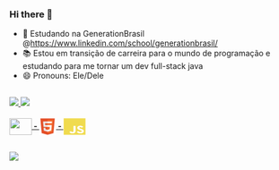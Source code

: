 ### Hi there 👋

- 🌱 Estudando na GenerationBrasil @https://www.linkedin.com/school/generationbrasil/
- 📚 Estou em transição de carreira para o mundo de programação e estudando para me tornar um dev full-stack java
- 😄 Pronouns: Ele/Dele
##
  <div align="left">
    <a href="https://github.com/lusferr">
    <img height="150em" src="https://github-readme-stats.vercel.app/api?username=lusferr&show_icons=true&theme=tokyonight&include_all_commits=true&count_private=true"/>
    <img height="150em" src="https://github-readme-stats.vercel.app/api/top-langs/?username=lusferr&layout=compact&langs_count=7&theme=tokyonight"/>
  </div>
   
  <h4 align="left">  
   <img align="center" height="30" width="40" src="https://cdn.jsdelivr.net/gh/devicons/devicon/icons/java/java-original.svg"> - 
   <img align="center" height="30" src="https://raw.githubusercontent.com/devicons/devicon/master/icons/html5/html5-original.svg"> - 
   <img align="center" height="30" width="40" src="https://raw.githubusercontent.com/devicons/devicon/master/icons/javascript/javascript-plain.svg">
  <h4/>  
    
## 
    
   <div align="left">
     <a href="https://www.linkedin.com/in/luis-fernando-1a24a2189/" target="_blank"><img src="https://img.shields.io/badge/-LinkedIn-%230077B5?style=for-the-                        badge&logo=linkedin&logoColor=white" target="_blank"></a> 
    </div>
